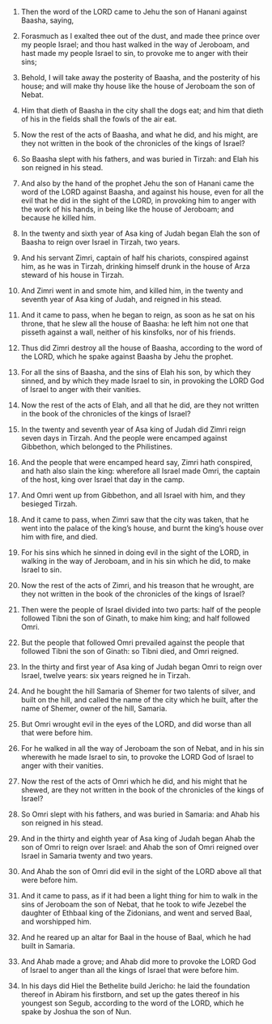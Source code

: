 1. Then the word of the LORD came to Jehu the son of Hanani against
Baasha, saying,

2. Forasmuch as I exalted thee out of the dust, and
made thee prince over my people Israel; and thou hast walked in the
way of Jeroboam, and hast made my people Israel to sin, to provoke me
to anger with their sins;

3. Behold, I will take away the posterity
of Baasha, and the posterity of his house; and will make thy house
like the house of Jeroboam the son of Nebat.

4. Him that dieth of Baasha in the city shall the dogs eat; and him
that dieth of his in the fields shall the fowls of the air eat.

5. Now the rest of the acts of Baasha, and what he did, and his
might, are they not written in the book of the chronicles of the kings
of Israel?

6. So Baasha slept with his fathers, and was buried in
Tirzah: and Elah his son reigned in his stead.

7. And also by the hand of the prophet Jehu the son of Hanani came
the word of the LORD against Baasha, and against his house, even for
all the evil that he did in the sight of the LORD, in provoking him to
anger with the work of his hands, in being like the house of Jeroboam;
and because he killed him.

8. In the twenty and sixth year of Asa king of Judah began Elah the
son of Baasha to reign over Israel in Tirzah, two years.

9. And his servant Zimri, captain of half his chariots, conspired
against him, as he was in Tirzah, drinking himself drunk in the house
of Arza steward of his house in Tirzah.

10. And Zimri went in and smote him, and killed him, in the twenty
and seventh year of Asa king of Judah, and reigned in his stead.

11. And it came to pass, when he began to reign, as soon as he sat
on his throne, that he slew all the house of Baasha: he left him not
one that pisseth against a wall, neither of his kinsfolks, nor of his
friends.

12. Thus did Zimri destroy all the house of Baasha, according to the
word of the LORD, which he spake against Baasha by Jehu the prophet.

13. For all the sins of Baasha, and the sins of Elah his son, by
which they sinned, and by which they made Israel to sin, in provoking
the LORD God of Israel to anger with their vanities.

14. Now the rest of the acts of Elah, and all that he did, are they
not written in the book of the chronicles of the kings of Israel?

15. In the twenty and seventh year of Asa king of Judah did Zimri
reign seven days in Tirzah. And the people were encamped against
Gibbethon, which belonged to the Philistines.

16. And the people that were encamped heard say, Zimri hath
conspired, and hath also slain the king: wherefore all Israel made
Omri, the captain of the host, king over Israel that day in the camp.

17. And Omri went up from Gibbethon, and all Israel with him, and
they besieged Tirzah.

18. And it came to pass, when Zimri saw that the city was taken,
that he went into the palace of the king’s house, and burnt the king’s
house over him with fire, and died.

19. For his sins which he sinned in doing evil in the sight of the
LORD, in walking in the way of Jeroboam, and in his sin which he did,
to make Israel to sin.

20. Now the rest of the acts of Zimri, and his treason that he
wrought, are they not written in the book of the chronicles of the
kings of Israel?

21. Then were the people of Israel divided into
two parts: half of the people followed Tibni the son of Ginath, to
make him king; and half followed Omri.

22. But the people that followed Omri prevailed against the people
that followed Tibni the son of Ginath: so Tibni died, and Omri
reigned.

23. In the thirty and first year of Asa king of Judah began Omri to
reign over Israel, twelve years: six years reigned he in Tirzah.

24. And he bought the hill Samaria of Shemer for two talents of
silver, and built on the hill, and called the name of the city which
he built, after the name of Shemer, owner of the hill, Samaria.

25. But Omri wrought evil in the eyes of the LORD, and did worse
than all that were before him.

26. For he walked in all the way of Jeroboam the son of Nebat, and
in his sin wherewith he made Israel to sin, to provoke the LORD God of
Israel to anger with their vanities.

27. Now the rest of the acts of Omri which he did, and his might
that he shewed, are they not written in the book of the chronicles of
the kings of Israel?

28. So Omri slept with his fathers, and was
buried in Samaria: and Ahab his son reigned in his stead.

29. And in the thirty and eighth year of Asa king of Judah began
Ahab the son of Omri to reign over Israel: and Ahab the son of Omri
reigned over Israel in Samaria twenty and two years.

30. And Ahab the son of Omri did evil in the sight of the LORD above
all that were before him.

31. And it came to pass, as if it had been a light thing for him to
walk in the sins of Jeroboam the son of Nebat, that he took to wife
Jezebel the daughter of Ethbaal king of the Zidonians, and went and
served Baal, and worshipped him.

32. And he reared up an altar for Baal in the house of Baal, which
he had built in Samaria.

33. And Ahab made a grove; and Ahab did more to provoke the LORD God
of Israel to anger than all the kings of Israel that were before him.

34. In his days did Hiel the Bethelite build Jericho: he laid the
foundation thereof in Abiram his firstborn, and set up the gates
thereof in his youngest son Segub, according to the word of the LORD,
which he spake by Joshua the son of Nun.